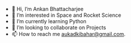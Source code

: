 - 👋 Hi, I’m Ankan Bhattacharjee
- 👀 I’m interested in Space and Rocket Science
- 🌱 I’m currently learning Python
- 💞️ I’m looking to collaborate on Projects
- 📫 How to reach me aukadkibahar@gmail.com.


